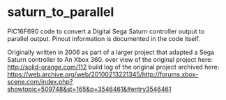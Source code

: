 # saturn_to_parallel
PIC16F690 code to convert a Digital Sega Saturn controller output to parallel output.
Pinout information is documented in the code itself.

Originally written in 2006 as part of a larger project that adapted a Sega Saturn controller to An Xbox 360.
over view of the original project here:
http://solid-orange.com/112
build log of the original project archived here:
https://web.archive.org/web/20100213221345/http://forums.xbox-scene.com/index.php?showtopic=509748&st=165&p=3546461&#entry3546461

